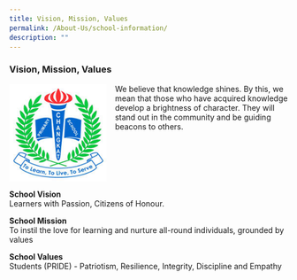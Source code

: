 ```yaml
---
title: Vision, Mission, Values
permalink: /About-Us/school-information/
description: ""
---
```

### **Vision, Mission, Values**

<img src="/images/Site/School%20Crest.jpg" style="width:35%;margin-right:15px;" align = "left">

We believe that knowledge shines. By this, we mean that those who have acquired knowledge develop a brightness of character. They will stand out in the community and be guiding beacons to others.

<br clear="left">

**School Vision**<br>
Learners with Passion, Citizens of Honour.

**School Mission**<br>
To instil the love for learning and nurture all-round individuals, grounded by values

**School Values**<br>
Students (PRIDE) - Patriotism, Resilience, Integrity, Discipline and Empathy